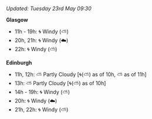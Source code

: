 *Updated: Tuesday 23rd May 09:30*

**Glasgow**

* 11h - 19h: :cyclone: Windy (:partly_sunny:)
* 20h, 21h: :cyclone: Windy (:cloud:)
* 22h: :cyclone: Windy (:partly_sunny:)

**Edinburgh**

* 11h, 12h: :partly_sunny: Partly Cloudy [:cyclone:(:partly_sunny:) as of 10h, :partly_sunny: as of 11h]
* 13h: :partly_sunny: Partly Cloudy [:cyclone:(:partly_sunny:) as of 10h]
* 14h - 19h: :cyclone: Windy (:partly_sunny:)
* 20h: :cyclone: Windy (:cloud:)
* 21h, 22h: :cyclone: Windy (:partly_sunny:)
